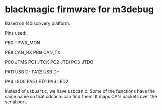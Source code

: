 # blackmagic firmware for m3debug

Based on f4discovery platform.

Pins used:

PB0 TPWR_MON

PB8 CAN_RX
PB9 CAN_TX

PC0 JTMS
PC1 JTCK
PC2 JTDI
PC3 JTDO

PA11 USB D-
PA12 USB D+

PA4 LED0
PA5 LED1
PA6 LED2

Instead of usbuart.c, we have usbcan.c. Some of the functions have the same 
name so that cdcacm can find them. It maps CAN packets over the serial port.
